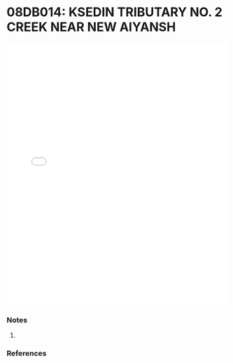 # 08DB014: KSEDIN TRIBUTARY NO. 2 CREEK NEAR NEW AIYANSH

<iframe src="/distribution_estimation/_static/stations/08DB014_fdc.html" width="100%" height="600" frameborder="0"></iframe>

### Notes
1. 

### References

